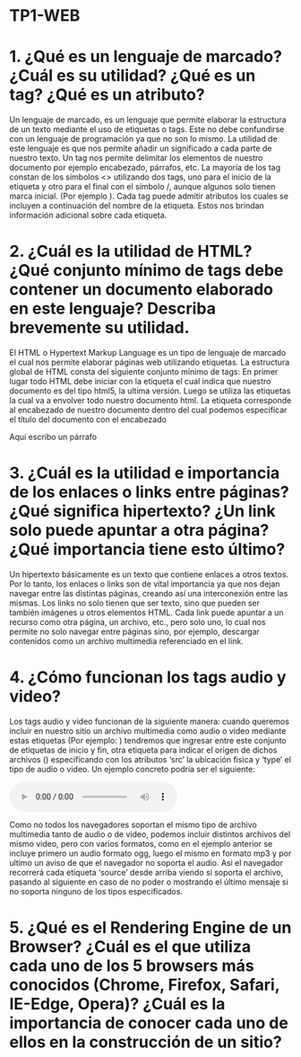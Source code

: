 # TP1-WEB
# 1. ¿Qué es un lenguaje de marcado? ¿Cuál es su utilidad? ¿Qué es un tag? ¿Qué es un atributo?
Un lenguaje de marcado, es un lenguaje que permite elaborar la estructura de un texto mediante el uso de etiquetas o tags. Este no debe confundirse con un lenguaje de programación ya que no son lo mismo. 
La utilidad de este lenguaje es que nos permite añadir un significado a cada parte de nuestro texto.
Un tag nos permite delimitar los elementos de nuestro documento por ejemplo encabezado, párrafos, etc. La mayoría de los tag constan de los símbolos <> utilizando dos tags, uno para el inicio de la etiqueta y otro para el final con el símbolo /, aunque algunos solo tienen marca inicial. (Por ejemplo <head></head>). Cada tag puede admitir atributos los cuales se incluyen a continuación del nombre de la etiqueta. Estos nos brindan información adicional sobre cada etiqueta.

# 2. ¿Cuál es la utilidad de HTML?  ¿Qué conjunto mínimo de tags debe contener un documento elaborado en este lenguaje? Describa brevemente su utilidad.
El HTML o Hypertext Markup Language es un tipo de lenguaje de marcado el cual nos permite elaborar páginas web utilizando etiquetas. 
La estructura global de HTML consta del siguiente conjunto mínimo de tags:
En primer lugar todo HTML debe iniciar con la etiqueta <!DOCTYPE HTML> el cual indica que nuestro documento es del tipo html5, la ultima versión.
Luego se utiliza las etiquetas <html></html> la cual va a envolver todo nuestro documento html.
La etiqueta <head> corresponde al encabezado de nuestro documento dentro del cual podemos especificar el título del documento con el encabezado <title>.
Y por último con los tags <body></body> definiremos todo el cuerpo del documento.
Un ejemplo de la estructura podría ser:
	
<!DOCTYPE HTML>
<html>
	<head>
		<title>Mi pagina web</title>
	</head>
	<body>
		<p>Aquí escribo un párrafo</p>
	</body>
</html>

# 3. ¿Cuál es la utilidad e importancia de los enlaces o links entre páginas? ¿Qué significa hipertexto? ¿Un link solo puede apuntar a otra página? ¿Qué importancia tiene esto último?
Un hipertexto básicamente es un texto que contiene enlaces a otros textos. Por lo tanto, los enlaces o links son de vital importancia ya que nos dejan navegar entre las distintas páginas, creando así una interconexión entre las mismas. Los links no solo tienen que ser texto, sino que pueden ser también imágenes u otros elementos HTML. Cada link puede apuntar a un recurso como otra página, un archivo, etc., pero solo uno, lo cual nos permite no solo navegar entre páginas sino, por ejemplo, descargar contenidos como un archivo multimedia referenciado en el link.

# 4. ¿Cómo funcionan los tags audio y video?
Los tags audio y video funcionan de la siguiente manera: cuando queremos incluir en nuestro sitio un archivo multimedia como audio o video mediante estas etiquetas (Por ejemplo: <audio></audio>) tendremos que ingresar entre este conjunto de etiquetas de inicio y fin, otra etiqueta para indicar el origen de dichos archivos (<source>) especificando con los atributos ‘src’ la ubicación fisica y ‘type’ el tipo de audio o video. Un ejemplo concreto podría ser el siguiente:

<audio controls>
 	<source src="audio.ogg" type="audio/ogg">
 	<source src="audio.mp3" type="audio/mpeg">
	El navegador no soporta el video.
</audio>

Como no todos los navegadores soportan el mismo tipo de archivo multimedia tanto de audio o de video, podemos incluir distintos archivos del mismo video, pero con varios formatos, como en el ejemplo anterior se incluye primero un audio formato ogg, luego el mismo en formato mp3 y por ultimo un aviso de que el navegador no soporta el audio. Asi el navegador recorrerá cada etiqueta ‘source’ desde arriba viendo si soporta el archivo, pasando al siguiente en caso de no poder o mostrando el último mensaje si no soporta ninguno de los tipos especificados.

# 5. ¿Qué es el Rendering Engine de un Browser? ¿Cuál es el que utiliza cada uno de los 5 browsers más conocidos (Chrome, Firefox, Safari, IE-Edge, Opera)? ¿Cuál es la importancia de conocer cada uno de ellos en la construcción de un sitio? 


